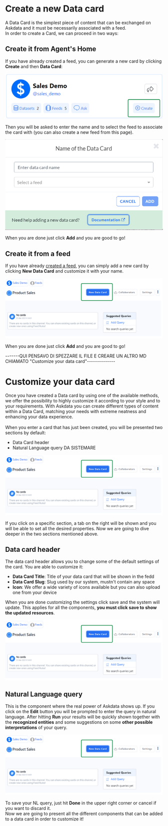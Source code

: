 # **Create a new Data card**

A Data Card is the simplest piece of content that can be exchanged on Askdata and it must be necessarily associated with a feed. <br/>
In order to create a Card, we can proceed in two ways:

## Create it from Agent's Home 

If you have already created a feed, you can generate a new card by clicking **Create** and then **Data Card**:

<p align="center" >
  <img src="https://github.com/Edoardoba/test/blob/main/media/create_card_from_agent.PNG"  />
</p>

Then you will be asked to enter the name and to select the feed to associate the card with (you can also create a new feed from this page). 


<p align="center">
  <img src="https://github.com/Edoardoba/test/blob/main/media/data_card_info.PNG" width="600" />
</p>

When you are done just click **Add** and you are good to go!

## Create it from a feed

If you have already [created a feed](https://docs.askdata.com/docs/be-productive-with-feeds.html), you can simply add a new card by clicking **New Data Card** and customize it with your name.

<p align="center">
  <img src="https://github.com/Edoardoba/test/blob/main/media/data_card_from_feed.PNG" />
</p>

When you are done just click **Add** and you are good to go!


-------QUI PENSAVO DI SPEZZARE IL FILE E CREARE UN ALTRO MD CHIAMATO "Customize your data card"--------------

# Customize your data card

Once you have created a Data card by using one of the available methods, we offer the possibility to highly customize it according to your style and to your requirements. With Askdata you can create different types of content within a Data Card, matching your needs with extreme neatness and enhancing your data experience. <br/>
</br>
When you enter a card that has just been created, you will be presented two sections by default:
* Data Card header
* Natural Language query
DA SISTEMARE
<p align="center">
  <img src="https://github.com/Edoardoba/test/blob/main/media/data_card_from_feed.PNG" />
</p>


If you click on a specific section, a tab on the right will be shown and you will be able to set all the desired properties. Now we are going to dive deeper in the two sections mentioned above.

## Data card header

The data card header allows you to change some of the default settings of the card. You are able to customize it:

* **Data Card Title**: Title of your data card that will be shown in the fedd
* **Data Card Slug**: Slug used by our system, mustn't contain any space
* **Icon**: We offer a wide variety of icons available but you can also upload one from your device

When you are done customizing the settings click save and the system will update. This applies for all the components, **you must click save to show the updated resources**.

<p align="center">
  <img src="https://github.com/Edoardoba/test/blob/main/media/data_card_from_feed.PNG" />
</p>

## Natural Language query

This is the component where the real power of Askdata shows up. If you click on the **Edit** button you will be prompted to enter the query in natural language. After hitting **Run** your results will be quickly shown together with the **recognized entities** and some suggestions on some **other possible interpretations** of your query.

<p align="center">
  <img src="https://github.com/Edoardoba/test/blob/main/media/data_card_from_feed.PNG" />
</p>

To save your NL query, just hit **Done** in the upper right corner or cancel if you want to discard it. </br>
Now we are going to present all the different components that can be added to a data card in order to customize it!
